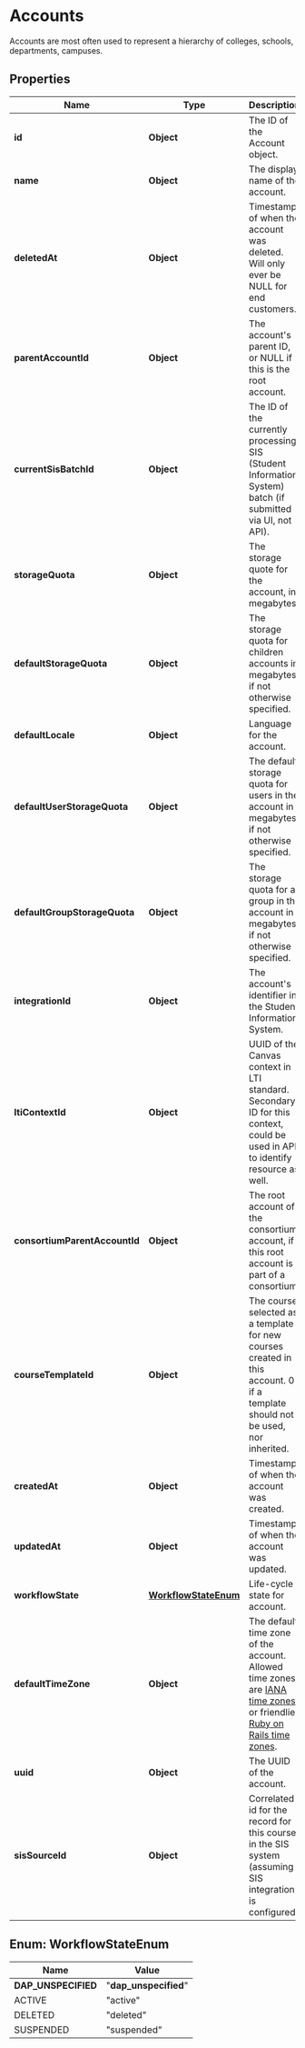 

# Accounts

Accounts are most often used to represent a hierarchy of colleges, schools, departments, campuses.

## Properties

| Name | Type | Description | Notes |
|------------ | ------------- | ------------- | -------------|
|**id** | **Object** | The ID of the Account object. |  |
|**name** | **Object** | The display name of the account. |  [optional] |
|**deletedAt** | **Object** | Timestamp of when the account was deleted. Will only ever be NULL for end customers. |  [optional] |
|**parentAccountId** | **Object** | The account&#39;s parent ID, or NULL if this is the root account. |  [optional] |
|**currentSisBatchId** | **Object** | The ID of the currently processing SIS (Student Information System) batch (if submitted via UI, not API). |  [optional] |
|**storageQuota** | **Object** | The storage quote for the account, in megabytes. |  [optional] |
|**defaultStorageQuota** | **Object** | The storage quota for children accounts in megabytes, if not otherwise specified. |  [optional] |
|**defaultLocale** | **Object** | Language for the account. |  [optional] |
|**defaultUserStorageQuota** | **Object** | The default storage quota for users in the account in megabytes, if not otherwise specified. |  [optional] |
|**defaultGroupStorageQuota** | **Object** | The storage quota for a group in the account in megabytes, if not otherwise specified. |  [optional] |
|**integrationId** | **Object** | The account&#39;s identifier in the Student Information System. |  [optional] |
|**ltiContextId** | **Object** | UUID of the Canvas context in LTI standard. Secondary ID for this context, could be used in API to identify resource as well. |  [optional] |
|**consortiumParentAccountId** | **Object** | The root account of the consortium account, if this root account is part of a consortium. |  [optional] |
|**courseTemplateId** | **Object** | The course selected as a template for new courses created in this account. 0 if a template should not be used, nor inherited. |  [optional] |
|**createdAt** | **Object** | Timestamp of when the account was created. |  |
|**updatedAt** | **Object** | Timestamp of when the account was updated. |  |
|**workflowState** | [**WorkflowStateEnum**](#WorkflowStateEnum) | Life-cycle state for account. |  |
|**defaultTimeZone** | **Object** | The default time zone of the account. Allowed time zones are [IANA time zones](https://www.iana.org/time-zones) or friendlier [Ruby on Rails time zones](https://api.rubyonrails.org/classes/ActiveSupport/TimeZone.html). |  [optional] |
|**uuid** | **Object** | The UUID of the account. |  [optional] |
|**sisSourceId** | **Object** | Correlated id for the record for this course in the SIS system (assuming SIS integration is configured) |  [optional] |



## Enum: WorkflowStateEnum

| Name | Value |
|---- | -----|
| __DAP_UNSPECIFIED__ | &quot;__dap_unspecified__&quot; |
| ACTIVE | &quot;active&quot; |
| DELETED | &quot;deleted&quot; |
| SUSPENDED | &quot;suspended&quot; |



